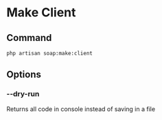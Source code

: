 # Make Client

## Command

````bash
php artisan soap:make:client
````

## Options

### --dry-run

Returns all code in console instead of saving in a file
